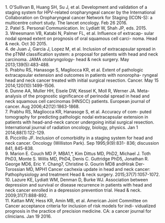 1\. O'Sullivan B, Huang SH, Su J, et al. Development and validation of
a staging system for HPV-related oropharyngeal cancer by the
International Collaboration on Oropharyngeal cancer Network for
Staging (ICON-S): a multicentre cohort study. The lancet oncology.
Feb 26 2016.  
2\. Patel S. Personal Communication. In: Lydiatt W, Shah JP, eds.
2015\.  
3\. Wreesmann VB, Katabi N, Palmer FL, et al. Influence of extracap-
sular nodal spread extent on prognosis of oral squamous cell carci-
noma. Head & neck. Oct 30 2015.  
4\. de Juan J, Garcia J, Lopez M, et al. Inclusion of extracapsular
spread in the pTNM classification system: a proposal for patients
with head and neck carcinoma. JAMA otolaryngology- head &
neck surgery. May 2013;139(5):483-488.  
5\. Prabhu RS, Hanasoge S, Magliocca KR, et al. Extent of pathologic
extracapsular extension and outcomes in patients with nonoropha-
ryngeal head and neck cancer treated with initial surgical resection.
Cancer. May 15 2014;120(10):1499-1506.  
6\. Dunne AA, Muller HH, Eisele DW, Kessel K, Moll R, Werner
JA. Meta-analysis of the prognostic significance of perinodal spread
in head and neck squamous cell carcinomas (HNSCC) patients.
European journal of cancer. Aug 2006;42(12):1863-1868.  
7\. Prabhu RS, Magliocca KR, Hanasoge S, et al. Accuracy of com-
puted tomography for predicting pathologic nodal extracapsular
extension in patients with head-and-neck cancer undergoing initial
surgical resection. International journal of radiation oncology,
biology, physics. Jan 1 2014;88(1):122-129.  
8\. Piccirillo JF. Inclusion of comorbidity in a staging system for head
and neck cancer. Oncology (Williston Park). Sep 1995;9(9):831-
836; discussion 841, 845-838.  
9\. Marion E. Couch MD P, MBA1,*, Kim Dittus MD, PhD2, Michael
J. Toth PhD3, Monte S. Willis MD, PhD4, Denis C. Guttridge
PhD5, Jonathan R. George MD6, Eric Y. Chang7, Christine
G. Gourin MD8 andHirak Der-Torossian MD, MPH1 Cancer
cachexia update in head and neck cancer: Pathophysiology and
treatment Head & neck surgery. 2015;37(7):1057-1072.  
10\. Lazure KE, Lydiatt WM, Denman D, Burke WJ. Association
between depression and survival or disease recurrence in patients
with head and neck cancer enrolled in a depression prevention trial.
Head & neck. 2009;31(7):888-892.  
11\. Kattan MW, Hess KR, Amin MB, et al. American Joint Committee
on Cancer acceptance criteria for inclusion of risk models for indi-
vidualized prognosis in the practice of precision medicine. CA: a
cancer journal for clinicians. Jan 19 2016.  
<!-- PageNumber="13" -->
<!-- PageBreak -->  
<!-- PageBreak -->